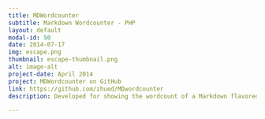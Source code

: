 ```yaml
---
title: MDWordcounter
subtitle: Markdown Wordcounter - PHP
layout: default
modal-id: 50
date: 2014-07-17
img: escape.png
thumbnail: escape-thumbnail.png
alt: image-alt
project-date: April 2014
project: MDWordcounter on GitHub
link: https://github.com/zhued/MDwordcounter
description: Developed for showing the wordcount of a Markdown flavored presentation or paper.

---
```

